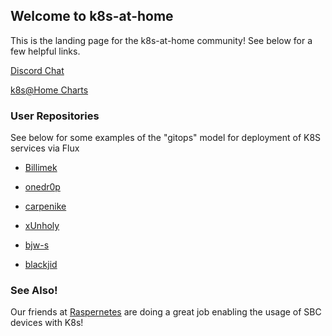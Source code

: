 ## Welcome to k8s-at-home

This is the landing page for the k8s-at-home community! See below for a few helpful links.

[Discord Chat](https://discord.gg/Yv2gzFy) 

[k8s@Home Charts](https://github.com/k8s-at-home/charts)

### User Repositories

See below for some examples of the "gitops" model for deployment of K8S services via Flux

- [Billimek](https://github.com/billimek/k8s-gitops)

- [onedr0p](https://github.com/onedr0p/k3s-gitops) 

- [carpenike](https://github.com/carpenike/k8s-gitops) 

- [xUnholy](https://github.com/raspbernetes/k8s-gitops/)

- [bjw-s](https://github.com/bjw-s/k8s-gitops/) 

- [blackjid](https://github.com/blackjid/k8s-gitops/) 

### See Also!

Our friends at [Raspernetes](https://raspbernetes.github.io/) are doing a great job enabling the usage of SBC devices with K8s!

